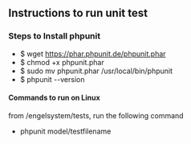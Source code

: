 ## Instructions to run unit test
### Steps to Install phpunit
-   $ wget https://phar.phpunit.de/phpunit.phar
-   $ chmod +x phpunit.phar
-   $ sudo mv phpunit.phar /usr/local/bin/phpunit
-   $ phpunit --version
#### Commands to run on Linux
from /engelsystem/tests, run the following command
- phpunit model/testfilename
 